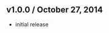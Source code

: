 ## v1.0.0 / October 27, 2014
- initial release


[npmjs-url]: http://npm.im/gitclone
[npmjs-shields]: http://img.shields.io/npm/v/gitclone.svg
[npmjs-install]: https://nodei.co/npm/gitclone.svg?mini=true

[coveralls-url]: https://coveralls.io/r/tunnckoCore/gitclone?branch=master
[coveralls-shields]: https://img.shields.io/coveralls/tunnckoCore/gitclone.svg

[license-url]: https://github.com/tunnckoCore/gitclone/blob/master/license.md
[license-img]: http://img.shields.io/badge/license-MIT-blue.svg

[travis-url]: https://travis-ci.org/tunnckoCore/gitclone
[travis-img]: https://travis-ci.org/tunnckoCore/gitclone.svg?branch=master

[depstat-url]: https://david-dm.org/tunnckoCore/gitclone
[depstat-img]: https://david-dm.org/tunnckoCore/gitclone.svg

[author-gittip-img]: http://img.shields.io/gittip/tunnckoCore.svg
[author-gittip]: https://www.gittip.com/tunnckoCore
[author-github]: https://github.com/tunnckoCore
[author-twitter]: https://twitter.com/tunnckoCore

[author-website]: http://www.whistle-bg.tk
[author-npmjs]: https://npmjs.org/~tunnckocore

[cobody-url]: https://github.com/tj/co-body
[mocha-url]: https://github.com/tj/mocha
[rawbody-url]: https://github.com/stream-utils/raw-body
[multer-url]: https://github.com/expressjs/multer
[express-url]: https://github.com/strongloop/express
[formidable-url]: https://github.com/felixge/node-formidable
[co-url]: https://github.com/tj/co
[extend-url]: https://github.com/justmoon/node-extend
[csp-report]: https://mathiasbynens.be/notes/csp-reports

